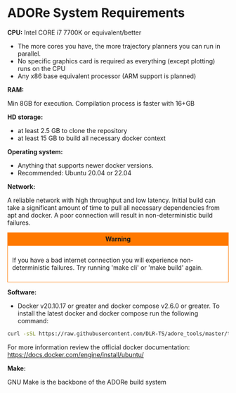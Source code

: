 <!--
********************************************************************************
* Copyright (C) 2017-2020 German Aerospace Center (DLR). 
* Eclipse ADORe, Automated Driving Open Research https://eclipse.org/adore
*
* This program and the accompanying materials are made available under the 
* terms of the Eclipse Public License 2.0 which is available at
* http://www.eclipse.org/legal/epl-2.0.
*
* SPDX-License-Identifier: EPL-2.0 
*
* Contributors: 
*   Andrew Koerner
*   Daniel Heß 
********************************************************************************
-->

# ADORe System Requirements
**CPU:** Intel CORE i7 7700K or equivalent/better

- The more cores you have, the more trajectory planners you can run in 
  parallel.
- No specific graphics card is required as everything (except plotting) runs on 
  the CPU
- Any x86 base equivalent processor (ARM support is planned)

**RAM:** 

Min 8GB for execution. Compilation process is faster with 16+GB

**HD storage:**

- at least 2.5 GB to clone the repository
- at least 15 GB to build all necessary docker context

**Operating system:** 

- Anything that supports newer docker versions. 
- Recommended: Ubuntu 20.04 or 22.04


**Network:**

  A reliable network with high throughput and low latency. Initial 
  build can take a significant amount of time to pull all necessary dependencies
  from apt and docker. A poor connection will result in non-deterministic build 
  failures. 

<div style="display: inline-block;">
    <div style="display: flex; align-items: center; justify-content: center;padding: 5px; border: 1px solid #FF7900; background-color: #FF7900;" >
      <strong><i class="fa fa-exclamation-triangle"></i> Warning</strong>
    </div>
    <div style="background-color: white; border: 1px solid 	#FF7900; padding: 10px;">
        <p>If you have a bad internet connection you will experience non-deterministic failures. Try running
'make cli' or 'make build' again.</p>
    </div>
</div><br />


**Software:**

- Docker v20.10.17 or greater and docker compose v2.6.0 or greater. To install
  the latest docker and docker compose run the following command:
```bash
curl -sSL https://raw.githubusercontent.com/DLR-TS/adore_tools/master/tools/install_docker.sh | bash`. 
```
For more information review the official docker documentation: https://docs.docker.com/engine/install/ubuntu/

**Make:**

GNU Make is the backbone of the ADORe build system


